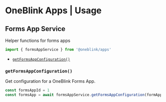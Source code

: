 # OneBlink Apps | Usage

## Forms App Service

Helper functions for forms apps

```js
import { formsAppService } from '@oneblink/apps'
```

- [`getFormsAppConfiguration()`](#getFormsAppConfiguration)

### `getFormsAppConfiguration()`

Get configuration for a OneBlink Forms App.

```js
const formsAppId = 1
const formsApp = await formsAppService.getFormsAppConfiguration(formAppId)
```
